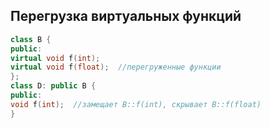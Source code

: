 ## Перегрузка виртуальных функций
```cpp
class B {
public:
virtual void f(int); 
virtual void f(float);  //перегруженные функции
};
class D: public B {
public:
void f(int);  //замещает B::f(int), скрывает B::f(float)
}
```
